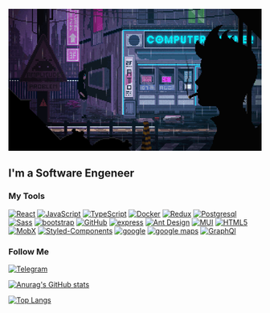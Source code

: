 ![Header](https://github.com/zagliadov/zagliadov/blob/main/assets/33HI.gif)

## I'm a Software Engeneer

### My Tools

[![React](https://img.shields.io/badge/-React-282C34?style=for-the-badge&logo=react)](https://ru.reactjs.org/)
[![JavaScript](https://img.shields.io/badge/-JavaScript-282C34?style=for-the-badge&logo=JavaScript)](https://learn.javascript.ru/)
[![TypeScript](https://img.shields.io/badge/-TypeScript-282C34?style=for-the-badge&logo=TypeScript)](https://www.typescriptlang.org/)
[![Docker](https://img.shields.io/badge/-Docker-282C34?style=for-the-badge&logo=Docker)](https://www.docker.com/)
[![Redux](https://img.shields.io/badge/-Redux-282C34?style=for-the-badge&logo=Redux)](https://redux.js.org/)
[![Postgresql](https://img.shields.io/badge/-Postgresql-282C34?style=for-the-badge&logo=Postgresql)](https://www.postgresql.org/)
[![Sass](https://img.shields.io/badge/-sass-282C34?style=for-the-badge&logo=sass)](https://sass-lang.com/)
[![bootstrap](https://img.shields.io/badge/-bootstrap-282C34?style=for-the-badge&logo=bootstrap)](https://getbootstrap.com/)
[![GitHub](https://img.shields.io/badge/-github-282C34?style=for-the-badge&logo=github)](https://github.com/zagliadov?tab=overview&from=2022-01-01&to=2022-01-28)
[![express](https://img.shields.io/badge/-express-282C34?style=for-the-badge&logo=express)](https://expressjs.com/)
[![Ant Design](https://img.shields.io/badge/-ant%20design-282C34?style=for-the-badge&logo=ant-design)](https://ant.design/)
[![MUI](https://img.shields.io/badge/-mui-282C34?style=for-the-badge&logo=mui)](https://mui.com/)
[![HTML5](https://img.shields.io/badge/-html5-282C34?style=for-the-badge&logo=html5)](https://developer.mozilla.org/en-US/docs/Glossary/HTML5)
[![MobX](https://img.shields.io/badge/-mobx-282C34?style=for-the-badge&logo=mobx)](https://mobx.js.org/README.html)
[![Styled-Components](https://img.shields.io/badge/-styled%20somponents-282C34?style=for-the-badge&logo=styled-components)](https://styled-components.com/)
[![google](https://img.shields.io/badge/-google-282C34?style=for-the-badge&logo=google)](https://www.google.com)
[![google maps](https://img.shields.io/badge/-google%20maps-282C34?style=for-the-badge&logo=google-maps)](https://www.google.com.ua/maps/place/%D0%93%D1%83%D0%B3%D0%BB%D0%BF%D0%BB%D0%B5%D0%BA%D1%81/@37.4220656,-122.0840897,13z/data=!4m13!1m7!3m6!1s0x808fb7495bec0189:0x7c17d44a466baf9b!2z0JzQsNGD0L3RgtC40L0t0JLRjNGOLCDQmtCw0LvQuNGE0L7RgNC90LjRjywg0KHQqNCQ!3b1!8m2!3d37.3860517!4d-122.0838511!3m4!1s0x808fba02425dad8f:0x6c296c66619367e0!8m2!3d37.4220656!4d-122.0840897?hl=ru)
[![GraphQl](https://img.shields.io/badge/-graphql-282C34?style=for-the-badge&logo=graphql)](https://graphql.org/)


### Follow Me 

[![Telegram](https://img.shields.io/badge/-Telegram-282C34?style=for-the-badge&logo=telegram)](https://web.telegram.org/z/)

[![Anurag's GitHub stats](https://github-readme-stats.vercel.app/api?username=zagliadov&show_icons=true&theme=prussian)](https://github.com/anuraghazra/github-readme-stats)

[![Top Langs](https://github-readme-stats.vercel.app/api/top-langs/?username=zagliadov&layout=compact)](https://github.com/anuraghazra/github-readme-stats)
